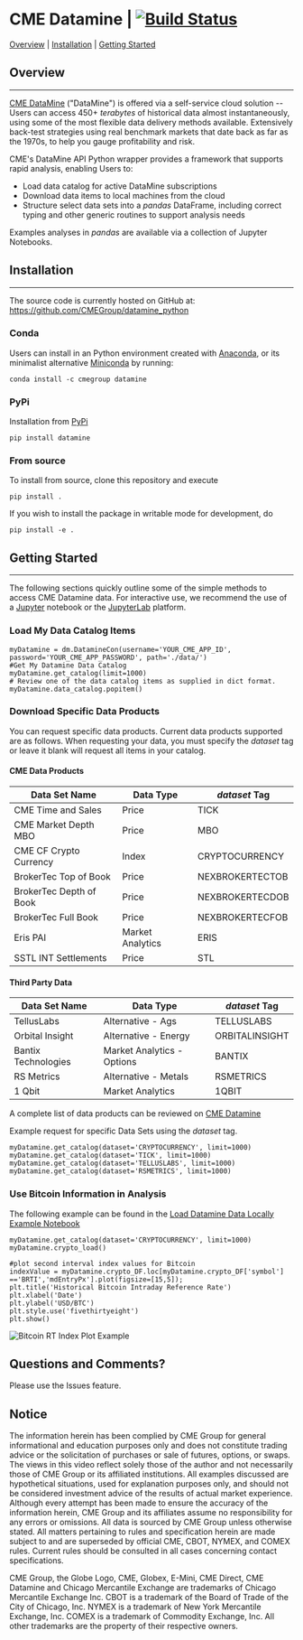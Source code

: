 # CME Datamine | [![Build Status](https://travis-ci.org/CMEGroup/datamine_python.svg?branch=master)](https://travis-ci.org/CMEGroup/datamine_python)

[Overview](#overview) | [Installation](#installation) | [Getting Started](#gettingstarted)

## Overview <a link = 'overview'></a>

---

[CME DataMine](https://datamine.cmegroup.com/) ("DataMine") is offered via a self-service cloud solution -- Users can access
450+ _terabytes_ of historical data almost instantaneously, using some of the most flexible data delivery methods available. Extensively back-test strategies using real benchmark markets that date back as far as the 1970s, to help you gauge profitability and risk.

CME's DataMine API Python wrapper provides a framework that supports rapid analysis, enabling Users to:

- Load data catalog for active DataMine subscriptions
- Download data items to local machines from the cloud
- Structure select data sets into a _pandas_ DataFrame, including correct typing and other generic routines to support analysis needs

Examples analyses in _pandas_ are available via a collection of Jupyter Notebooks.

## Installation <a link = 'installation'></a>

---

The source code is currently hosted on GitHub at: https://github.com/CMEGroup/datamine_python

### Conda

Users can install in an Python environment created with [Anaconda](https://www.anaconda.com/distribution/), or its minimalist alternative [Miniconda](https://docs.conda.io/en/latest/miniconda.html) by running:

```buildoutcfg
conda install -c cmegroup datamine
```

### PyPi

Installation from [PyPi](https://pypi.org/project/datamine/)
```buildoutcfg
pip install datamine
```

### From source

To install from source, clone this repository and execute

```buildoutcfg
pip install .
```

If you wish to install the package in writable mode for development, do

```buildoutcfg
pip install -e .
```

## Getting Started <a link = 'gettingstarted'></a>

---

The following sections quickly outline some of the simple methods to access
CME Datamine data. For interactive use, we recommend the use of a
[Jupyter](https://jupyter.org) notebook or the
[JupyterLab](https://jupyterlab.readthedocs.io/en/latest) platform.

### Load My Data Catalog Items

```buildoutcfg
myDatamine = dm.DatamineCon(username='YOUR_CME_APP_ID', password='YOUR_CME_APP_PASSWORD', path='./data/')
#Get My Datamine Data Catalog
myDatamine.get_catalog(limit=1000)
# Review one of the data catalog items as supplied in dict format.  
myDatamine.data_catalog.popitem()
```

### Download Specific Data Products

You can request specific data products.  Current data products supported are as follows.
When requesting your data, you must specify the _dataset_ tag or leave it blank will request
all items in your catalog.  

#### CME Data Products

|  Data Set Name                | Data Type     | _dataset_ Tag  |
|---                            |---            |---|
|  CME Time and Sales           | Price         | TICK     |
|  CME  Market Depth MBO        | Price         | MBO  |
|  CME CF Crypto Currency       | Index         | CRYPTOCURRENCY  |
|  BrokerTec Top of Book       | Price         | NEXBROKERTECTOB  |
|  BrokerTec Depth of Book     | Price         | NEXBROKERTECDOB  |
|  BrokerTec Full Book         | Price         | NEXBROKERTECFOB  |
|  Eris PAI                     | Market Analytics | ERIS  |
|  SSTL INT Settlements         | Price         | STL  |

#### Third Party Data

|  Data Set Name                | Data Type     | _dataset_ Tag  |
|---                            |---            |---|
|  TellusLabs                   | Alternative - Ags             | TELLUSLABS  |
|  Orbital Insight              | Alternative - Energy          | ORBITALINSIGHT  |
|  Bantix Technologies          | Market Analytics - Options    | BANTIX  |
|  RS Metrics                   | Alternative - Metals          | RSMETRICS  |
|  1 Qbit                    | Market Analytics           | 1QBIT  |

A complete list of data products can be reviewed on [CME Datamine]([https://datamine.cmegroup.com/#t=p&p=cme.dataHome)

Example request for specific Data Sets using the _dataset_ tag.

```buildoutcfg
myDatamine.get_catalog(dataset='CRYPTOCURRENCY', limit=1000)
myDatamine.get_catalog(dataset='TICK', limit=1000)
myDatamine.get_catalog(dataset='TELLUSLABS', limit=1000)
myDatamine.get_catalog(dataset='RSMETRICS', limit=1000)
```

### Use Bitcoin Information in Analysis
The following example can be found in the [Load Datamine Data Locally Example Notebook](https://github.com/CMEGroup/datamine_python/blob/master/examples/Load%20Datamine%20Data%20Locally%20Example.ipynb)

```buildoutcfg
myDatamine.get_catalog(dataset='CRYPTOCURRENCY', limit=1000)
myDatamine.crypto_load()

#plot second interval index values for Bitcoin
indexValue = myDatamine.crypto_DF.loc[myDatamine.crypto_DF['symbol'] =='BRTI','mdEntryPx'].plot(figsize=[15,5]);
plt.title('Historical Bitcoin Intraday Reference Rate')
plt.xlabel('Date')
plt.ylabel('USD/BTC')
plt.style.use('fivethirtyeight')
plt.show()

```

![Bitcoin RT Index Plot Example](https://github.com/CMEGroup/datamine_python/blob/master/examples/images/BitcoinRTIndexValue.png "Bitcoin Logo")


## Questions and Comments?
Please use the Issues feature.


## Notice
The information herein has been complied by CME Group for general informational and education purposes only and does not constitute trading advice or the solicitation of purchases or sale of futures, options, or swaps. The views in this video reflect solely those of the author and not necessarily those of CME Group or its affiliated institutions. All examples discussed are hypothetical situations, used for explanation purposes only, and should not be considered investment advice of the results of actual market experience. Although every attempt has been made to ensure the accuracy of the information herein, CME Group and its affiliates assume no responsibility for any errors or omissions. All data is sourced by CME Group unless otherwise stated. All matters pertaining to rules and specification herein are made subject to and are superseded by official CME, CBOT, NYMEX, and COMEX rules. Current rules should be consulted in all cases concerning contact specifications.

CME Group, the Globe Logo, CME, Globex, E-Mini, CME Direct, CME Datamine and Chicago Mercantile Exchange are trademarks of Chicago Mercantile Exchange Inc.  CBOT is a trademark of the Board of Trade of the City of Chicago, Inc.  NYMEX is a trademark of New York Mercantile Exchange, Inc.  COMEX is a trademark of Commodity Exchange, Inc. All other trademarks are the property of their respective owners.
